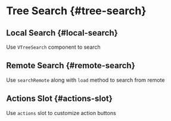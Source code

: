 # Tree Search {#tree-search}

## Local Search {#local-search}

Use `VTreeSearch` component to search

<CodeDemo component="LocalSearch" />

## Remote Search {#remote-search}

Use `searchRemote` along with `load` method to search from remote

<CodeDemo component="RemoteSearch" />

## Actions Slot {#actions-slot}

Use `actions` slot to customize action buttons

<CodeDemo component="ActionsSlot" />
